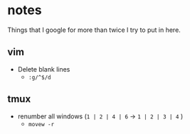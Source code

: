 # notes
Things that I google for more than twice I try to put in here.


## vim

- Delete blank lines
  - `:g/^$/d`


## tmux

- renumber all windows (`1 | 2 | 4 | 6` -> `1 | 2 | 3 | 4` )
  - `movew -r`
